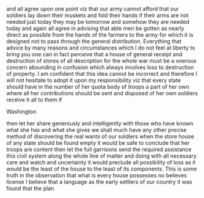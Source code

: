 and all agree upon one point viz that our army cannot afford that our soldiers lay down their muskets and fold their hands if their arms are not needed just today they may be tomorrow and somehow they are needed today and again all agree in advising that able men be gotten as nearly direct as possible from the hands of the farmers to the army for which it is designed not to pass through the general distribution. Everything that advice by many reasons and circumstances which I do not feel at liberty to bring you one can in fact perceive that a house of general receipt and destruction of stores of all description for the whole war must be a onerous concern abounding in confusion which always involves loss to destruction of property. I am confident that this idea cannot be incorrect and therefore I will not hesitate to adopt it upon my responsibility viz that every state should have in the number of her quota body of troops a part of her own where all her contributions should be sent and disposed of her own soldiers receive it all to them if

Washington

then let her share generously and intelligently with those who have known what she has and what she gives we shall much have any other precise method of discovering the real wants of our soldiers when the store house of any state should be found empty it would be safe to conclude that her troops are content then let the full garrisons send the required assistance this civil system along the whole line of matter and doing with all necessary care and watch and uncertainty it would preclude all possibility of loss as it would be the least of the house to the least of its components. This is some truth in the observation that what is every house possesses no believes license I believe that a language as the early settlers of our country it was found that the plan